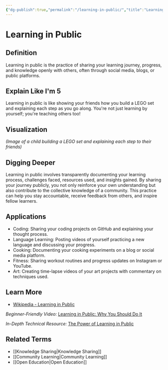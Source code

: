 ```yaml
---
{"dg-publish":true,"permalink":"/learning-in-public/","title":"Learning in Public","tags":["learning","cognition"]}
---
```



# Learning in Public

## **Definition**  
Learning in public is the practice of sharing your learning journey, progress, and knowledge openly with others, often through social media, blogs, or public platforms.

## **Explain Like I'm 5**  
Learning in public is like showing your friends how you build a LEGO set and explaining each step as you go along. You're not just learning by yourself; you're teaching others too!

## **Visualization**  
*(Image of a child building a LEGO set and explaining each step to their friends)*

## **Digging Deeper**
Learning in public involves transparently documenting your learning process, challenges faced, resources used, and insights gained. By sharing your journey publicly, you not only reinforce your own understanding but also contribute to the collective knowledge of a community. This practice can help you stay accountable, receive feedback from others, and inspire fellow learners.

## **Applications**  
- Coding: Sharing your coding projects on GitHub and explaining your thought process.
- Language Learning: Posting videos of yourself practicing a new language and discussing your progress.
- Cooking: Documenting your cooking experiments on a blog or social media platform.
- Fitness: Sharing workout routines and progress updates on Instagram or YouTube.
- Art: Creating time-lapse videos of your art projects with commentary on techniques used.

## **Learn More**  
- [Wikipedia - Learning in Public](https://en.wikipedia.org/wiki/Learning_in_public)

*Beginner-Friendly Video:* [Learning in Public: Why You Should Do It](https://www.youtube.com/watch?v=8lSbJ3mXvRQ)

*In-Depth Technical Resource:* [The Power of Learning in Public](https://dev.to/sunnysingh/the-power-of-learning-in-public-3n2c)

## **Related Terms**  
- [[Knowledge Sharing\|Knowledge Sharing]]
- [[Community Learning\|Community Learning]]
- [[Open Education\|Open Education]]